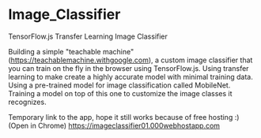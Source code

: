 # Image_Classifier
TensorFlow.js Transfer Learning Image Classifier

Building a simple "teachable machine" (https://teachablemachine.withgoogle.com), a custom image classifier that you can train on the fly in the browser using TensorFlow.js. Using transfer learning to make create a highly accurate model with minimal training data. Using a pre-trained model for image classification called MobileNet. Training a model on top of this one to customize the image classes it recognizes.


Temporary link to the app, hope it still works because of free hosting :)
(Open in Chrome) https://imageclassifier01.000webhostapp.com
